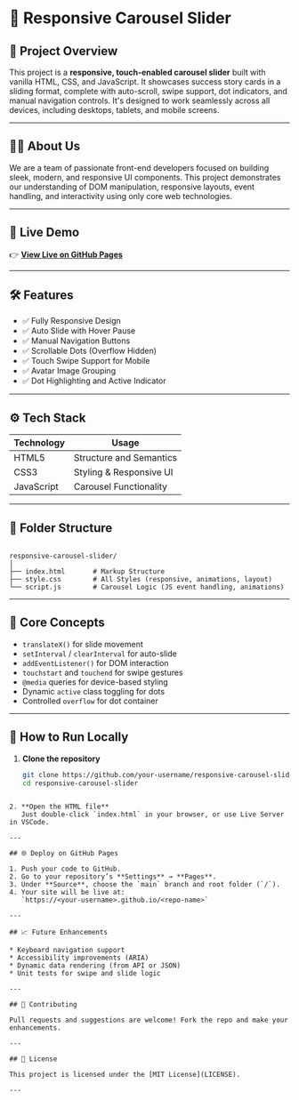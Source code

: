 # 🚀 Responsive Carousel Slider

## 📌 Project Overview

This project is a **responsive, touch-enabled carousel slider** built with vanilla HTML, CSS, and JavaScript. It showcases success story cards in a sliding format, complete with auto-scroll, swipe support, dot indicators, and manual navigation controls. It's designed to work seamlessly across all devices, including desktops, tablets, and mobile screens.

---

## 🙋‍♂️ About Us

We are a team of passionate front-end developers focused on building sleek, modern, and responsive UI components. This project demonstrates our understanding of DOM manipulation, responsive layouts, event handling, and interactivity using only core web technologies.

---

## 🔗 Live Demo

👉 [**View Live on GitHub Pages**](coursel572.ccbp.tech)

---

## 🛠️ Features

- ✅ Fully Responsive Design
- ✅ Auto Slide with Hover Pause
- ✅ Manual Navigation Buttons
- ✅ Scrollable Dots (Overflow Hidden)
- ✅ Touch Swipe Support for Mobile
- ✅ Avatar Image Grouping
- ✅ Dot Highlighting and Active Indicator

---

## ⚙️ Tech Stack

| Technology | Usage                    |
|------------|--------------------------|
| HTML5      | Structure and Semantics  |
| CSS3       | Styling & Responsive UI  |
| JavaScript | Carousel Functionality   |

---

## 📁 Folder Structure

```

responsive-carousel-slider/
│
├── index.html       # Markup Structure
├── style.css        # All Styles (responsive, animations, layout)
└── script.js        # Carousel Logic (JS event handling, animations)

````

---

## 📖 Core Concepts

- `translateX()` for slide movement
- `setInterval` / `clearInterval` for auto-slide
- `addEventListener()` for DOM interaction
- `touchstart` and `touchend` for swipe gestures
- `@media` queries for device-based styling
- Dynamic `active` class toggling for dots
- Controlled `overflow` for dot container

---

## 🚀 How to Run Locally

1. **Clone the repository**
   ```bash
   git clone https://github.com/your-username/responsive-carousel-slider.git
   cd responsive-carousel-slider
````

2. **Open the HTML file**
   Just double-click `index.html` in your browser, or use Live Server in VSCode.

---

## 🌐 Deploy on GitHub Pages

1. Push your code to GitHub.
2. Go to your repository’s **Settings** → **Pages**.
3. Under **Source**, choose the `main` branch and root folder (`/`).
4. Your site will be live at:
   `https://<your-username>.github.io/<repo-name>`

---

## 📈 Future Enhancements

* Keyboard navigation support
* Accessibility improvements (ARIA)
* Dynamic data rendering (from API or JSON)
* Unit tests for swipe and slide logic

---

## 🤝 Contributing

Pull requests and suggestions are welcome! Fork the repo and make your enhancements.

---

## 📜 License

This project is licensed under the [MIT License](LICENSE).

---


